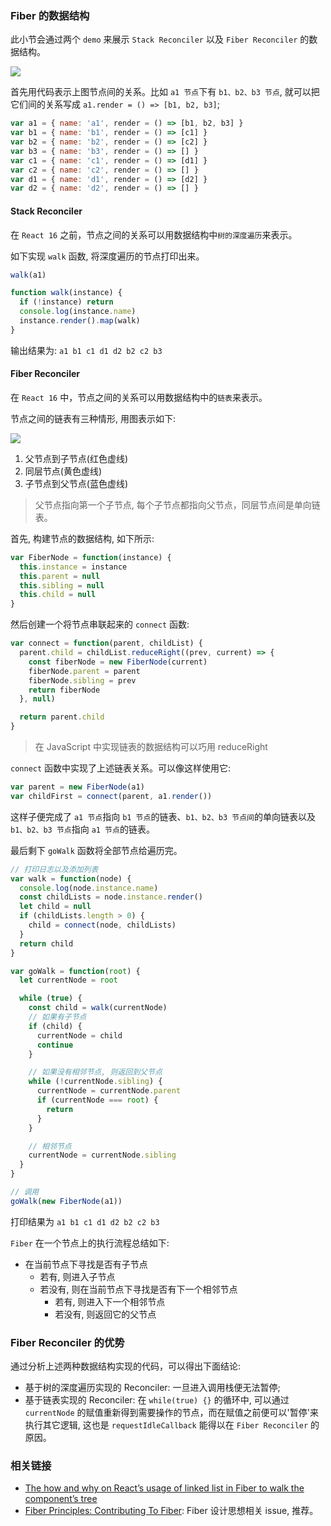 <!--
abbrlink: f3uuo1ij
-->

### Fiber 的数据结构

此小节会通过两个 `demo` 来展示 `Stack Reconciler` 以及 `Fiber Reconciler` 的数据结构。

![](http://with.muyunyun.cn/7621091ae74df1bbd8b00586128a7d44.jpg-300v)

首先用代码表示上图节点间的关系。比如 `a1 节点`下有 `b1、b2、b3 节点`, 就可以把它们间的关系写成 `a1.render = () => [b1, b2, b3]`;

```js
var a1 = { name: 'a1', render = () => [b1, b2, b3] }
var b1 = { name: 'b1', render = () => [c1] }
var b2 = { name: 'b2', render = () => [c2] }
var b3 = { name: 'b3', render = () => [] }
var c1 = { name: 'c1', render = () => [d1] }
var c2 = { name: 'c2', render = () => [] }
var d1 = { name: 'd1', render = () => [d2] }
var d2 = { name: 'd2', render = () => [] }
```

#### Stack Reconciler

在 `React 16` 之前，节点之间的关系可以用数据结构中`树的深度遍历`来表示。

如下实现 `walk` 函数, 将深度遍历的节点打印出来。

```js
walk(a1)

function walk(instance) {
  if (!instance) return
  console.log(instance.name)
  instance.render().map(walk)
}
```

输出结果为: `a1 b1 c1 d1 d2 b2 c2 b3`

#### Fiber Reconciler

在 `React 16` 中，节点之间的关系可以用数据结构中的`链表`来表示。

节点之间的链表有三种情形, 用图表示如下:

![](http://with.muyunyun.cn/d7378495a2f16e9058c80326705465f4.jpg-300v)

1. 父节点到子节点(红色虚线)
2. 同层节点(黄色虚线)
3. 子节点到父节点(蓝色虚线)

> 父节点指向第一个子节点, 每个子节点都指向父节点，同层节点间是单向链表。

首先, 构建节点的数据结构, 如下所示:

```js
var FiberNode = function(instance) {
  this.instance = instance
  this.parent = null
  this.sibling = null
  this.child = null
}
```

然后创建一个将节点串联起来的 `connect` 函数:

```js
var connect = function(parent, childList) {
  parent.child = childList.reduceRight((prev, current) => {
    const fiberNode = new FiberNode(current)
    fiberNode.parent = parent
    fiberNode.sibling = prev
    return fiberNode
  }, null)

  return parent.child
}
```

> 在 JavaScript 中实现链表的数据结构可以巧用 reduceRight

`connect` 函数中实现了上述链表关系。可以像这样使用它:

```js
var parent = new FiberNode(a1)
var childFirst = connect(parent, a1.render())
```

这样子便完成了 `a1 节点`指向 `b1 节点`的链表、`b1、b2、b3 节点间`的单向链表以及 `b1、b2、b3 节点`指向 `a1 节点`的链表。

最后剩下 `goWalk` 函数将全部节点给遍历完。

```js
// 打印日志以及添加列表
var walk = function(node) {
  console.log(node.instance.name)
  const childLists = node.instance.render()
  let child = null
  if (childLists.length > 0) {
    child = connect(node, childLists)
  }
  return child
}

var goWalk = function(root) {
  let currentNode = root

  while (true) {
    const child = walk(currentNode)
    // 如果有子节点
    if (child) {
      currentNode = child
      continue
    }

    // 如果没有相邻节点, 则返回到父节点
    while (!currentNode.sibling) {
      currentNode = currentNode.parent
      if (currentNode === root) {
        return
      }
    }

    // 相邻节点
    currentNode = currentNode.sibling
  }
}

// 调用
goWalk(new FiberNode(a1))
```

打印结果为 `a1 b1 c1 d1 d2 b2 c2 b3`

`Fiber` 在一个节点上的执行流程总结如下:

* 在当前节点下寻找是否有子节点
  * 若有, 则进入子节点
  * 若没有, 则在当前节点下寻找是否有下一个相邻节点
    * 若有, 则进入下一个相邻节点
    * 若没有, 则返回它的父节点

### Fiber Reconciler 的优势

通过分析上述两种数据结构实现的代码，可以得出下面结论:

* 基于树的深度遍历实现的 Reconciler: 一旦进入调用栈便无法暂停;
* 基于链表实现的 Reconciler: 在 `while(true) {}` 的循环中, 可以通过 `currentNode` 的赋值重新得到需要操作的节点，而在赋值之前便可以'暂停'来执行其它逻辑, 这也是 `requestIdleCallback` 能得以在 `Fiber Reconciler` 的原因。

### 相关链接

* [The how and why on React’s usage of linked list in Fiber to walk the component’s tree](https://medium.com/react-in-depth/the-how-and-why-on-reacts-usage-of-linked-list-in-fiber-67f1014d0eb7)
* [Fiber Principles: Contributing To Fiber](https://github.com/facebook/react/issues/7942): Fiber 设计思想相关 issue, 推荐。